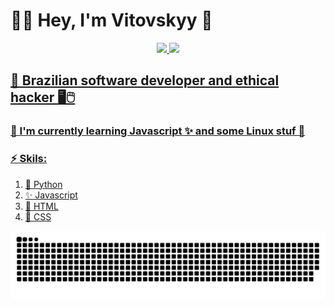 # 👨‍💻 Hey, I'm Vitovskyy 👋</h1>

<div align="center">
  <a href="https://github.com/ImPhant?tab=repositories">
  <img height="165em" src="https://github-readme-stats.vercel.app/api?username=ImVitovskyy&show_icons=true&theme=tokyonight&include_all_commits=true&count_private=true&icon_color=1428db"/>
  <img height="165em" src="https://github-readme-stats.vercel.app/api/top-langs/?username=ImVitovskyy&layout=compact&langs_count=7&theme=tokyonight&card_width=190"/>
</div>

## 🎩 Brazilian software developer and ethical hacker 🖥️🖱️
### 🌱 I'm currently learning Javascript ✨ and some Linux stuf 🐧
### ⚡️ Skils:
   1. 🐍 Python
   2. ✨ Javascript
   3. 🔴 HTML
   4. 🔵 CSS
<a href="https://github.com/ImVitovskyy?tab=repositories">
  
  ![Snake animation](https://github.com/ImVitovskyy/ImVitovskyy/blob/output/github-contribution-grid-snake.svg)
  
</a>
